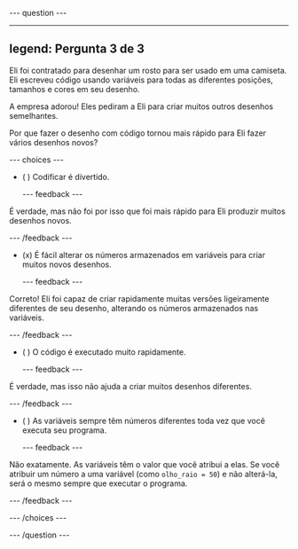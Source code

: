 
--- question ---

---
legend: Pergunta 3 de 3
---

Eli foi contratado para desenhar um rosto para ser usado em uma camiseta. Eli escreveu código usando variáveis para todas as diferentes posições, tamanhos e cores em seu desenho.

A empresa adorou! Eles pediram a Eli para criar muitos outros desenhos semelhantes.

Por que fazer o desenho com código tornou mais rápido para Eli fazer vários desenhos novos?

--- choices ---

- ( ) Codificar é divertido.

  --- feedback ---

É verdade, mas não foi por isso que foi mais rápido para Eli produzir muitos desenhos novos.

  --- /feedback ---

- (x) É fácil alterar os números armazenados em variáveis para criar muitos novos desenhos.

  --- feedback ---

Correto! Eli foi capaz de criar rapidamente muitas versões ligeiramente diferentes de seu desenho, alterando os números armazenados nas variáveis.

  --- /feedback ---

- ( ) O código é executado muito rapidamente.

  --- feedback ---

É verdade, mas isso não ajuda a criar muitos desenhos diferentes.

  --- /feedback ---

- ( ) As variáveis sempre têm números diferentes toda vez que você executa seu programa.

  --- feedback ---

Não exatamente. As variáveis têm o valor que você atribui a elas. Se você atribuir um número a uma variável (como `olho_raio = 50`) e não alterá-la, será o mesmo sempre que executar o programa.

  --- /feedback ---

--- /choices ---

--- /question ---
